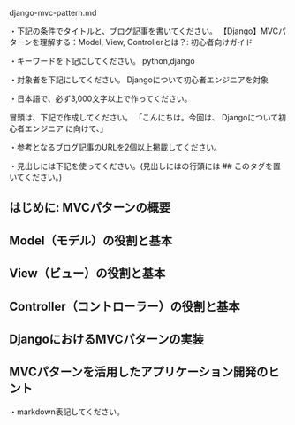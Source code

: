 django-mvc-pattern.md

・下記の条件でタイトルと、ブログ記事を書いてください。
【Django】MVCパターンを理解する：Model, View, Controllerとは？: 初心者向けガイド

・キーワードを下記にしてください。
python,django

・対象者を下記にしてください。
  Djangoについて初心者エンジニアを対象


・日本語で、必ず3,000文字以上で作ってください。

冒頭は、下記で作成してください。
「こんにちは。今回は、
Djangoについて初心者エンジニア
に向けて、」

・参考となるブログ記事のURLを2個以上掲載してください。

・見出しには下記を使ってください。(見出しにはの行頭には ## このタグを置いてください。)
## はじめに: MVCパターンの概要
## Model（モデル）の役割と基本
## View（ビュー）の役割と基本
## Controller（コントローラー）の役割と基本
## DjangoにおけるMVCパターンの実装
## MVCパターンを活用したアプリケーション開発のヒント

・markdown表記してください。


